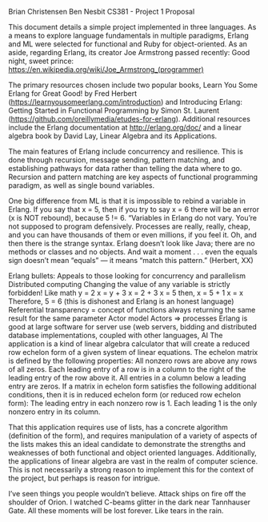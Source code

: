 Brian Christensen
Ben Nesbit
CS381 - Project 1 Proposal

This document details a simple project implemented in three languages. As a means to explore language fundamentals in multiple paradigms, Erlang and ML were selected for functional and Ruby for object-oriented. As an aside, regarding Erlang, its creator Joe Armstrong passed recently: Good night, sweet prince: https://en.wikipedia.org/wiki/Joe_Armstrong_(programmer)

The primary resources chosen include two popular books, Learn You Some Erlang for Great Good! by Fred Herbert (https://learnyousomeerlang.com/introduction) and Introducing Erlang: Getting Started in Functional Programming by Simon St. Laurent (https://github.com/oreillymedia/etudes-for-erlang). Additional resources include the Erlang documentation at http://erlang.org/doc/ and a linear algebra book by David Lay, Linear Algebra and its Applications.

The main features of Erlang include concurrency and resilience. This is done through recursion, message sending, pattern matching, and establishing pathways for data rather than telling the data where to go. Recursion and pattern matching are key aspects of functional programming paradigm, as well as single bound variables.

One big difference from ML is that it is impossible to rebind a variable in Erlang. If you say that x = 5, then if you try to say x = 6 there will be an error (x is NOT rebound), because 5 != 6.
“Variables in Erlang do not vary. You’re not supposed to program defensively. Processes are really, really, cheap, and you can have thousands of them or even millions, if you feel it. Oh, and then there is the strange syntax. Erlang doesn’t look like Java; there are no methods or classes and no objects. And wait a moment . . . even the equals sign doesn’t mean “equals” — it means “match this pattern.” (Herbert, XX)

Erlang bullets:
Appeals to those looking for concurrency and parallelism
Distributed computing
Changing the value of any variable is strictly forbidden!
Like math
y = 2
x = y + 3
x = 2 + 3
x = 5
then,
x = 5 + 1
x = x
Therefore, 5 = 6 (this is dishonest and Erlang is an honest language)
Referential transparency = concept of functions always returning the same result for the same parameter
Actor model
Actors => processes
Erlang is good at large software for server use (web servers, bidding and distributed database implementations, coupled with other languages, AI
The application is a kind of linear algebra calculator that will create a reduced row echelon form of a given system of linear equations. The echelon matrix is defined by the following properties:
All nonzero rows are above any rows of all zeros.
Each leading entry of a row is in a column to the right of the leading entry of the row above it.
All entries in a column below a leading entry are zeros.
If a matrix in echelon form satisfies the following additional conditions, then it is in reduced echelon form (or reduced row echelon form):
The leading entry in each nonzero row is 1.
Each leading 1 is the only nonzero entry in its column.

That this application requires use of lists, has a concrete algorithm (definition of the form), and requires manipulation of a variety of aspects of the lists makes this an ideal candidate to demonstrate the strengths and weaknesses of both functional and object oriented languages. Additionally, the applications of linear algebra are vast in the realm of computer science. This is not necessarily a strong reason to implement this for the context of the project, but perhaps is reason for intrigue.

I’ve seen things you people wouldn’t believe. Attack ships on fire off the shoulder of Orion. I watched C-beams glitter in the dark near Tannhauser Gate. All these moments will be lost forever. Like tears in the rain.
